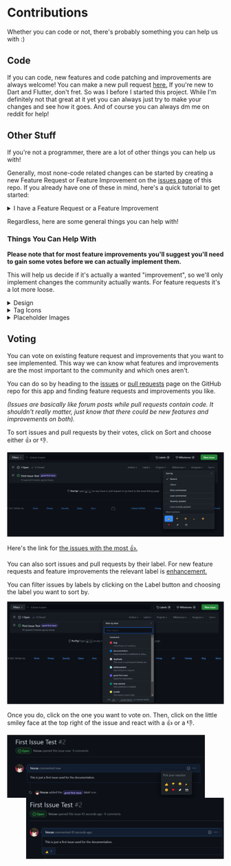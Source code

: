 # Contributions
Whether you can code or not, there's probably something you can help us with :)
## Code
If you can code, new features and code patching and improvements are always welcome!
You can make a new pull request [here.](https://github.com/hiocas/EavesDrop/pulls)
If you're new to Dart and Flutter, don't fret. So was I before I started this project. While I'm definitely not that great at it yet you can always just try to make your changes and see how it goes. And of course you can always dm me on reddit for help!

## Other Stuff
If you're not a programmer, there are a lot of other things you can help us with!

Generally, most none-code related changes can be started by creating a new Feature Request or Feature Improvement on the [issues page](https://github.com/hiocas/EavesDrop/issues) of this repo. If you already have one of these in mind, here's a quick tutorial to get started:
<details>
  <summary>I have a Feature Request or a Feature Improvement</summary>
  
  First of all, browse through the [issues](https://github.com/hiocas/EavesDrop/issues?q=is%3Aissue) in this repo and make sure your feature isn't already suggested (make sure to look at closed issues as well as open ones). If your feature is already there, make sure to vote 👍 for it!
  
  If not, click on New Issue and choose the relevant template.
  
  Let's say that you don't like the name of the app and you have another one in mind. This means changing an existing thing so it's a Feature Improvement.
  
  After clicking the template just follow the instructions there. Please note that for some Feature Improvements (like the one in the example above) we may need some votes to see that this is actually a wanted "improvement" and not just a personal thing.
</details>


Regardless, here are some general things you can help with!

### Things You Can Help With
**Please note that for most feature improvements you'll suggest you'll need to gain some votes before we can actually implement them.**

This will help us decide if it's actually a wanted "improvement", so we'll only implement changes the community actually wants.
For feature requests it's a lot more loose.
<details>
  <summary>Design</summary>
  
UI/UX and Graphic Design. You can always take a look at our app and see if there's something in that area that could use some work. If you found one you can create a new Feature Improvement and describe everything there.
</details>

<details>
<summary>Tag Icons</summary>

If you've noticed, some tags in the app display an image or some emojis instead of the default tag icons. You can add to these yourself or change existing ones! These do require some bit of coding but for most cases it can be very simple so that none-programmers can do it too.

  I'll be working on a guide to do it manually but for now, you can just create a new Feature Improvement [issue](https://github.com/hiocas/EavesDrop/issues) and provide the word or word combination for the tag and the icon for it.

**Make sure to put [TAG] in your issue's title.**
  
**If you have multiple ideas please put them all in the same issue so we won't get flooded.**
  
  **If you're using an image make sure it's from a reputable source and that there are no copyright issues with it.**
  
**These are the currently supported icons you can choose:**
- A single Emoji character
- Two Emoji characters
- A single image

>Example:
>Word - Fdom, Emoji - 😈 (this one sucks tho so make a good one :) ). 

If you think you can do these manually, you can always head to the code base. The specific code for this is in [lib/screens/submission_page/local_widgets/gwa_tag.dart](lib/screens/submission_page/local_widgets/gwa_tag.dart).
</details>

<details>
<summary>Placeholder Images</summary>
  If a post in GoneWildAudio doesn't have an image preview, we use one of our own.
  There are currently 2 packs available for the user (from which he can choose from the setting): Gradients and Abstract.
  
  You can modify the existing packs (add or change ones in it) if you think they don't look good or fit in the app, or you can create completely new packs.
  
  **When choosing images to add, please make sure that there are no copyright problems with them and that the source is reputable.**
  
  To start, go to the [issues page](https://github.com/hiocas/EavesDrop/issues) and create a new Feature Improvement if you're changing existing content or a Feature Request if you're making a new pack.
  
  For modifying content include the pictures you want to add or remove with an explanation why.
  
  For new packs include the pack name and the pictures associated with it. Try to include upwards of 10 pictures but don't go too crazy.
  
  **Make sure to include [PLACEHOLDER] in your issue's title.**
  
  You can also always just create a new pull request and add these manually (it's in [lib/utils/gwa_functions.dart](lib/utils/gwa_functions.dart)) This is a bit more complicated then the tag icons since this also has a setting that needs to be saved so expect some back and fourth between us (until I create a guide).
  
 </details>
 

## Voting
You can vote on existing feature request and improvements that you want to see implemented. This way we can know what features and improvements are the most important to the community and which ones aren't.

You can do so by heading to the [issues](https://github.com/hiocas/EavesDrop/issues) or [pull requests](https://github.com/hiocas/EavesDrop/pulls) page on the GitHub repo for this app and finding feature requests and improvements you like.

*(Issues are basically like forum posts while pull requests contain code. It shouldn't really matter, just know that there could be new features and improvements on both).*

To sort issues and pull requests by their votes, click on Sort and choose either 👍 or 👎.

<img src="screenshots/Voting3.png" width="640">

Here's the link for [the issues with the most 👍.](https://github.com/hiocas/EavesDrop/issues?q=is%3Aissue+is%3Aopen+sort%3Areactions-%2B1-desc)

You can also sort issues and pull requests by their label. For new feature requests and feature improvements the relevant label is [enhancement.](https://github.com/hiocas/EavesDrop/issues?q=is%3Aissue+is%3Aopen+sort%3Areactions-%2B1-desc+label%3Aenhancement)

You can filter issues by labels by clicking on the Label button and choosing the label you want to sort by.

<img src="screenshots/Voting4.png" width="640">

Once you do, click on the one you want to vote on. Then, click on the little smiley face at the top right of the issue and react with a 👍 or a 👎.

<img align="left" src="screenshots/Voting1.png" width="460"> <img align="right" src="screenshots/Voting2.png" width="460">
